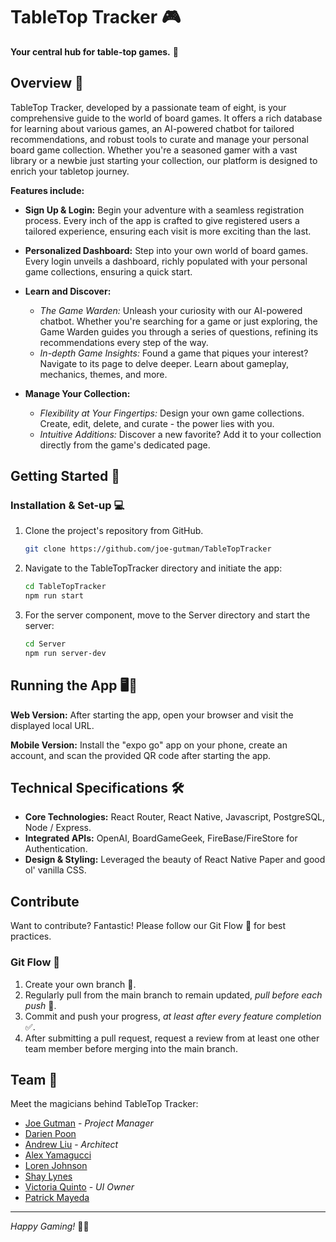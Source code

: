 # TableTop Tracker 🎮

**Your central hub for table-top games.** 🎲

## Overview 📝

TableTop Tracker, developed by a passionate team of eight, is your comprehensive guide to the world of board games. It offers a rich database for learning about various games, an AI-powered chatbot for tailored recommendations, and robust tools to curate and manage your personal board game collection. Whether you're a seasoned gamer with a vast library or a newbie just starting your collection, our platform is designed to enrich your tabletop journey.

**Features include:**

- **Sign Up & Login:** Begin your adventure with a seamless registration process. Every inch of the app is crafted to give registered users a tailored experience, ensuring each visit is more exciting than the last.

- **Personalized Dashboard:** Step into your own world of board games. Every login unveils a dashboard, richly populated with your personal game collections, ensuring a quick start.

- **Learn and Discover:** 
  - *The Game Warden:* Unleash your curiosity with our AI-powered chatbot. Whether you're searching for a game or just exploring, the Game Warden guides you through a series of questions, refining its recommendations every step of the way.
  - *In-depth Game Insights:* Found a game that piques your interest? Navigate to its page to delve deeper. Learn about gameplay, mechanics, themes, and more.

- **Manage Your Collection:** 
  - *Flexibility at Your Fingertips:* Design your own game collections. Create, edit, delete, and curate - the power lies with you.
  - *Intuitive Additions:* Discover a new favorite? Add it to your collection directly from the game's dedicated page.

<!--- 
![App Screenshot Placeholder](./path_to_image.jpg)
*Above: A glimpse of the TableTop Tracker. More visuals coming soon!*
-->

## Getting Started 🚀

### Installation & Set-up 💻

1. Clone the project's repository from GitHub.
    ```bash
    git clone https://github.com/joe-gutman/TableTopTracker
    ```

2. Navigate to the TableTopTracker directory and initiate the app:

    ```bash
    cd TableTopTracker
    npm run start
    ```
3. For the server component, move to the Server directory and start the server:
    ``` bash
    cd Server
    npm run server-dev
    ```
## Running the App 🖥️📱

**Web Version:** After starting the app, open your browser and visit the displayed local URL.

**Mobile Version:** Install the "expo go" app on your phone, create an account, and scan the provided QR code after starting the app.

## Technical Specifications 🛠️

- **Core Technologies:** React Router, React Native, Javascript, PostgreSQL, Node / Express.
- **Integrated APIs:** OpenAI, BoardGameGeek, FireBase/FireStore for Authentication.
- **Design & Styling:** Leveraged the beauty of React Native Paper and good ol' vanilla CSS.

## Contribute

Want to contribute? Fantastic! Please follow our Git Flow 🌊 for best practices.

### Git Flow 🌊

1. Create your own branch 🌿.
2. Regularly pull from the main branch to remain updated, *pull before each push* 🔄.
3. Commit and push your progress, *at least after every feature completion* ✅.
4. After submitting a pull request, request a review from at least one other team member before merging into the main branch.

## Team 👥

Meet the magicians behind TableTop Tracker:

- [Joe Gutman](https://github.com/joe-gutman) - *Project Manager*
- [Darien Poon](https://github.com/darien-poon)
- [Andrew Liu](https://github.com/andeliuliu) - *Architect*
- [Alex Yamagucci](https://github.com/ayamagucci)
- [Loren Johnson](https://github.com/L-ren)
- [Shay Lynes](https://github.com/WarrenLynes)
- [Victoria Quinto](https://github.com/victoriajquinto) - *UI Owner*
- [Patrick Mayeda](https://github.com/mayedap)

---

*Happy Gaming!* 🎲👾
